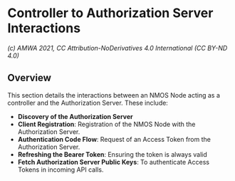 
# Controller to Authorization Server Interactions  
_(c) AMWA 2021, CC Attribution-NoDerivatives 4.0 International (CC BY-ND 4.0)_
## Overview
This section details the interactions between an NMOS Node acting as a controller and the Authorization Server. These include:

 - **Discovery of the Authorization Server**
 - **Client Registration**: Registration of the NMOS Node with the Authorization Server.
 - **Authentication Code Flow**: Request of an Access Token from the Authorization Server.
 - **Refreshing the Bearer Token**: Ensuring the token is always valid 
- **Fetch Authorization Server Public Keys**: To authenticate Access Tokens in incoming API calls.

<!--stackedit_data:
eyJkaXNjdXNzaW9ucyI6eyJlcmpIR25ETHBsbEJuRTZoIjp7In
N0YXJ0IjoxLCJlbmQiOjUwLCJ0ZXh0IjoiIyBDb250cm9sbGVy
IHRvIEF1dGhvcml6YXRpb24gU2VydmVyIEludGVyYWN0aW9ucy
J9fSwiY29tbWVudHMiOnsiVFQ4TDBZbmF3V0kwOVhiSiI6eyJk
aXNjdXNzaW9uSWQiOiJlcmpIR25ETHBsbEJuRTZoIiwic3ViIj
oiZ2g6NjQ0MTAxMTkiLCJ0ZXh0IjoiTm90IG11Y2ggbW9yZSB3
b3JrIHRvIGluY2x1ZGUgdGhpcyBzZWN0aW9uIC0gcmVtb3Zlcy
BuZWVkIGZvciBzZXBhcmF0ZSBndWlkZSIsImNyZWF0ZWQiOjE2
MTI4Njk0MzMwNjZ9fSwiaGlzdG9yeSI6WzE1MDMzMzQ3MjBdfQ
==
-->
